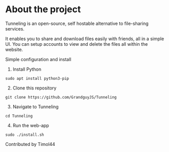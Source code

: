 # About the project
Tunneling is an open-source, self hostable alternative to file-sharing services.

It enables you to share and download files easily with friends, all in a simple UI. You can setup accounts to view and delete the files all within the website.

Simple configuration and install

1. Install Python
```
sudo apt install python3-pip
```
2. Clone this repository
```
git clone https://github.com/GrandguyJS/Tunneling
```
3. Navigate to Tunneling
```
cd Tunneling
```
4. Run the web-app
```
sudo ./install.sh
```

Contributed by Timol44
